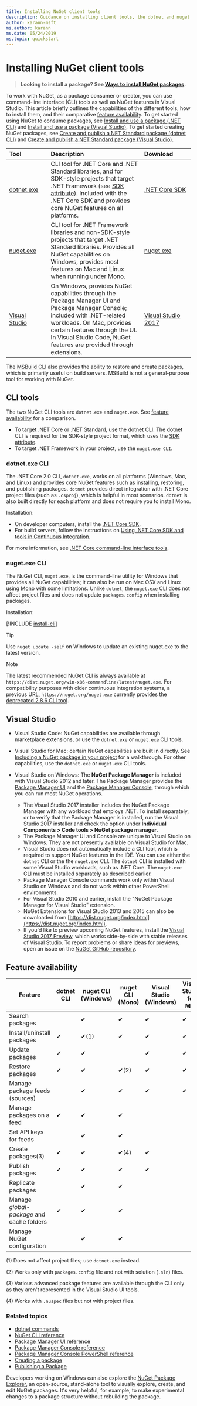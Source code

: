 ```yaml
---
title: Installing NuGet client tools
description: Guidance on installing client tools, the dotnet and nuget command-line interfaces (CLI), and the Package Manager for Visual Studio.
author: karann-msft
ms.author: karann
ms.date: 05/24/2019
ms.topic: quickstart
---
```


# Installing NuGet client tools

> **Looking to install a package? See [Ways to install NuGet packages](consume-packages/ways-to-install-a-package.md).**

To work with NuGet, as a package consumer or creator, you can use command-line interface (CLI) tools as well as NuGet features in Visual Studio. This article briefly outlines the capabilities of the different tools, how to install them, and their comparative [feature availability](#feature-availability). To get started using NuGet to consume packages, see [Install and use a package (.NET CLI)](quickstart/install-and-use-a-package-using-the-dotnet-cli.md) and [Install and use a package (Visual Studio)](quickstart/install-and-use-a-package-in-visual-studio.md). To get started creating NuGet packages, see [Create and publish a NET Standard package (dotnet CLI)](quickstart/create-and-publish-a-package-using-the-dotnet-cli.md) and [Create and publish a NET Standard package (Visual Studio)](quickstart/create-and-publish-a-package-using-visual-studio.md).

| Tool&nbsp;&nbsp;&nbsp;&nbsp;&nbsp;&nbsp;&nbsp;&nbsp;&nbsp;&nbsp;&nbsp;&nbsp;&nbsp;&nbsp;&nbsp; | Description | Download&nbsp;&nbsp;&nbsp;&nbsp;&nbsp;&nbsp;&nbsp;&nbsp;&nbsp; |
|:------------- |:-------------|:-----|
| [dotnet.exe](#dotnetexe-cli) | CLI tool for .NET Core and .NET Standard libraries, and for SDK-style projects that target .NET Framework (see [SDK attribute](/dotnet/core/tools/csproj#additions)). Included with the .NET Core SDK and provides core NuGet features on all platforms. | [.NET Core SDK](https://www.microsoft.com/net/download/) |
| [nuget.exe](#nugetexe-cli) | CLI tool for .NET Framework libraries and non-SDK-style projects that target .NET Standard libraries. Provides all NuGet capabilities on Windows, provides most features on Mac and Linux when running under Mono. | [nuget.exe](https://dist.nuget.org/win-x86-commandline/latest/nuget.exe) |
| [Visual Studio](#visual-studio) | On Windows, provides NuGet capabilities through the Package Manager UI and Package Manager Console; included with .NET-related workloads. On Mac, provides certain features through the UI. In Visual Studio Code, NuGet features are provided through extensions. | [Visual Studio 2017](https://www.visualstudio.com/downloads/) |

The [MSBuild CLI](reference/msbuild-targets.md) also provides the ability to restore and create packages, which is primarily useful on build servers. MSBuild is not a general-purpose tool for working with NuGet.

## CLI tools

The two NuGet CLI tools are `dotnet.exe` and `nuget.exe`. See [feature availability](#feature-availability) for a comparison.

* To target .NET Core or .NET Standard, use the dotnet CLI. The dotnet CLI is required for the SDK-style project format, which uses the [SDK attribute](/dotnet/core/tools/csproj#additions).
* To target .NET Framework in your project, use the `nuget.exe CLI`.

### dotnet.exe CLI

The .NET Core 2.0 CLI, `dotnet.exe`, works on all platforms (Windows, Mac, and Linux) and provides core NuGet features such as installing, restoring, and publishing packages. `dotnet` provides direct integration with .NET Core project files (such as `.csproj`), which is helpful in most scenarios. `dotnet` is also built directly for each platform and does not require you to install Mono.

Installation:

- On developer computers, install the [.NET Core SDK](https://aka.ms/dotnetcoregs).
- For build servers, follow the instructions on [Using .NET Core SDK and tools in Continuous Integration](/dotnet/core/tools/using-ci-with-cli).

For more information, see [.NET Core command-line interface tools](/dotnet/core/tools/index?tabs=netcore2x#tabpanel_fXL5YCOYDa_netcore2x).

### nuget.exe CLI

The NuGet CLI, `nuget.exe`, is the command-line utility for Windows that provides all NuGet capabilities; it can also be run on Mac OSX and Linux using [Mono](http://www.mono-project.com/docs/getting-started/install/) with some limitations. Unlike `dotnet`, the `nuget.exe` CLI does not affect project files and does not update `packages.config` when installing packages.

Installation:

[!INCLUDE [install-cli](includes/install-cli.md)]

> [!Tip]
> Use `nuget update -self` on Windows to update an existing nuget.exe to the latest version.

> [!Note]
> The latest recommended NuGet CLI is always available at `https://dist.nuget.org/win-x86-commandline/latest/nuget.exe`. For compatibility purposes  with older continuous integration systems, a previous URL, `https://nuget.org/nuget.exe` currently provides the [deprecated 2.8.6 CLI tool](https://github.com/NuGet/NuGetGallery/issues/5381).

## Visual Studio

- Visual Studio Code: NuGet capabilities are available through marketplace extensions, or use the `dotnet.exe` or `nuget.exe` CLI tools.

- Visual Studio for Mac: certain NuGet capabilities are built in directly. See [Including a NuGet package in your project](/visualstudio/mac/nuget-walkthrough) for a walkthrough. For other capabilities, use the `dotnet.exe` or `nuget.exe` CLI tools.

- Visual Studio on Windows: The **NuGet Package Manager** is included with Visual Studio 2012 and later. The Package Manager provides the [Package Manager UI](tools/package-manager-ui.md) and the [Package Manager Console](tools/package-manager-console.md), through which you can run most NuGet operations.
  - The Visual Studio 2017 installer includes the NuGet Package Manager with any workload that employs .NET. To install separately, or to verify that the Package Manager is installed, run the Visual Studio 2017 installer and check the option under **Individual Components > Code tools > NuGet package manager**.
  - The Package Manager UI and Console are unique to Visual Studio on Windows. They are not presently available on Visual Studio for Mac.
  - Visual Studio does not automatically include a CLI tool, which is required to support NuGet features in the IDE. You can use either the `dotnet` CLI or the the `nuget.exe` CLI. The `dotnet` CLI is installed with some Visual Studio workloads, such as .NET Core. The `nuget.exe` CLI must be installed separately as described earlier.
  - Package Manager Console commands work only within Visual Studio on Windows and do not work within other PowerShell environments.
  - For Visual Studio 2010 and earlier, install the "NuGet Package Manager for Visual Studio" extension.
  - NuGet Extensions for Visual Studio 2013 and 2015 can also be downloaded from [https://dist.nuget.org/index.html](https://dist.nuget.org/index.html).
  - If you'd like to preview upcoming NuGet features, install the [Visual Studio 2017 Preview](https://www.visualstudio.com/vs/preview/), which works side-by-side with stable releases of Visual Studio. To report problems or share ideas for previews, open an issue on the [NuGet GitHub repository](https://github.com/Nuget/Home/issues).

## Feature availability

| Feature | dotnet CLI | nuget CLI (Windows) | nuget CLI (Mono) | Visual Studio (Windows) | Visual Studio for Mac |
| --- | --- | --- | --- | --- | --- |
| Search packages |  | &#10004; | &#10004; | &#10004; | &#10004; |
| Install/uninstall packages | &#10004; | &#10004;(1) | &#10004; | &#10004; | &#10004; |
| Update packages | &#10004; | &#10004; | | &#10004; | &#10004; |
| Restore packages | &#10004; | &#10004; | &#10004;(2) | &#10004; | &#10004; |
| Manage package feeds (sources) | | &#10004; | &#10004; | &#10004; | &#10004; |
| Manage packages on a feed | &#10004; | &#10004; | &#10004; | | |
| Set API keys for feeds | | &#10004; | &#10004; | | |
| Create packages(3) | &#10004; | &#10004; | &#10004;(4) | &#10004; | |
| Publish packages | &#10004; | &#10004; | &#10004; | &#10004; |  |
| Replicate packages |  | &#10004; | &#10004; | | |
| Manage *global-package* and cache folders | &#10004; | &#10004; | &#10004; | | |
| Manage NuGet configuration | | &#10004; | &#10004; | | |

(1) Does not affect project files; use `dotnet.exe` instead.

(2) Works only with `packages.config` file and not with solution (`.sln`) files.

(3) Various advanced package features are available through the CLI only as they aren't represented in the Visual Studio UI tools.

(4) Works with `.nuspec` files but not with project files.

### Related topics

- [dotnet commands](tools/dotnet-commands.md)
- [NuGet CLI reference](tools/nuget-exe-cli-reference.md)
- [Package Manager UI reference](tools/package-manager-ui.md)
- [Package Manager Console reference](tools/package-manager-console.md)
- [Package Manager Console PowerShell reference](tools/powershell-reference.md)
- [Creating a package](create-packages/creating-a-package.md)
- [Publishing a Package](create-packages/publish-a-package.md)

Developers working on Windows can also explore the [NuGet Package Explorer](https://github.com/NuGetPackageExplorer/NuGetPackageExplorer), an open-source, stand-alone tool to visually explore, create, and edit NuGet packages. It's very helpful, for example, to make experimental changes to a package structure without rebuilding the package.
